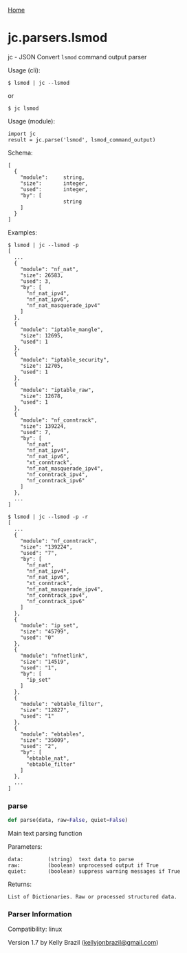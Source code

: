 [Home](https://kellyjonbrazil.github.io/jc/)
<a id="jc.parsers.lsmod"></a>

# jc.parsers.lsmod

jc - JSON Convert `lsmod` command output parser

Usage (cli):

    $ lsmod | jc --lsmod

or

    $ jc lsmod

Usage (module):

    import jc
    result = jc.parse('lsmod', lsmod_command_output)

Schema:

    [
      {
        "module":     string,
        "size":       integer,
        "used":       integer,
        "by": [
                      string
        ]
      }
    ]

Examples:

    $ lsmod | jc --lsmod -p
    [
      ...
      {
        "module": "nf_nat",
        "size": 26583,
        "used": 3,
        "by": [
          "nf_nat_ipv4",
          "nf_nat_ipv6",
          "nf_nat_masquerade_ipv4"
        ]
      },
      {
        "module": "iptable_mangle",
        "size": 12695,
        "used": 1
      },
      {
        "module": "iptable_security",
        "size": 12705,
        "used": 1
      },
      {
        "module": "iptable_raw",
        "size": 12678,
        "used": 1
      },
      {
        "module": "nf_conntrack",
        "size": 139224,
        "used": 7,
        "by": [
          "nf_nat",
          "nf_nat_ipv4",
          "nf_nat_ipv6",
          "xt_conntrack",
          "nf_nat_masquerade_ipv4",
          "nf_conntrack_ipv4",
          "nf_conntrack_ipv6"
        ]
      },
      ...
    ]

    $ lsmod | jc --lsmod -p -r
    [
      ...
      {
        "module": "nf_conntrack",
        "size": "139224",
        "used": "7",
        "by": [
          "nf_nat",
          "nf_nat_ipv4",
          "nf_nat_ipv6",
          "xt_conntrack",
          "nf_nat_masquerade_ipv4",
          "nf_conntrack_ipv4",
          "nf_conntrack_ipv6"
        ]
      },
      {
        "module": "ip_set",
        "size": "45799",
        "used": "0"
      },
      {
        "module": "nfnetlink",
        "size": "14519",
        "used": "1",
        "by": [
          "ip_set"
        ]
      },
      {
        "module": "ebtable_filter",
        "size": "12827",
        "used": "1"
      },
      {
        "module": "ebtables",
        "size": "35009",
        "used": "2",
        "by": [
          "ebtable_nat",
          "ebtable_filter"
        ]
      },
      ...
    ]

<a id="jc.parsers.lsmod.parse"></a>

### parse

```python
def parse(data, raw=False, quiet=False)
```

Main text parsing function

Parameters:

    data:        (string)  text data to parse
    raw:         (boolean) unprocessed output if True
    quiet:       (boolean) suppress warning messages if True

Returns:

    List of Dictionaries. Raw or processed structured data.

### Parser Information
Compatibility:  linux

Version 1.7 by Kelly Brazil (kellyjonbrazil@gmail.com)

